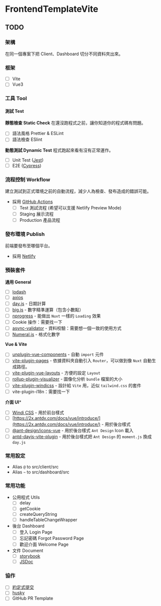 # FrontendTemplateVite

## TODO
### 架構
在同一個專案下把 Client、Dashboard 切分不同資料夾出來。
### 框架
- [ ] Vite
- [ ] Vue3
### 工具 Tool
#### 測試 Test
**靜態檢查 Static Check**
在還沒跑程式之前，讓你知道你的程式碼有問題。
- [ ] 語法風格 Prettier & ESLint
- [ ] 語法檢查 ESlint

**動態測試 Dynamic Test**
程式跑起來看有沒有正常運作。
- [ ] Unit Test ([Jest](https://jestjs.io/))
- [ ] E2E ([Cypress](https://www.cypress.io/))

### 流程控制 Workflow
建立測試到正式環境之前的自動流程，減少人為檢查、發布造成的錯誤可能。
- 採用 [GitHub Actions](https://github.com/features/actions)
  - [ ] Test 測試流程 (希望可以支援 Netlify Preview Mode)
  - [ ] Staging 展示流程
  - [ ] Production 產品流程

### 發布環境 Publish
前端要發布至哪個平台。
- 採用 [Netlify](https://www.netlify.com/)

### 預裝套件
**通用 General**
- [ ] [lodash](https://lodash.com/)
- [ ] [axios](https://github.com/axios/axios)
- [ ] [day.js](https://dayjs.gitee.io/zh-CN/) - 日期計算
- [ ] [big.js](https://mikemcl.github.io/big.js/) - 數字精準運算（包含小數點）
- [ ] [nprogress](https://ricostacruz.com/nprogress/) - 能做出 `Nuxt` 一樣的 `Loading` 效果
- [ ] Cookie 操作：需要找一下
- [ ] [async-validator](https://github.com/yiminghe/async-validator) - 資料校驗：需要想一個一致的使用方式
- [ ] [Numeral.js](http://numeraljs.com/) - 格式化數字

**Vue & Vite**
- [ ] [unplugin-vue-components](https://github.com/antfu/unplugin-vue-components) - 自動 `import` 元件
- [ ] [vite-plugin-pages](https://github.com/hannoeru/vite-plugin-pages) - 依據資料夾自動引入 `Router`，可以做到像 `Nuxt` 自動生成路徑。
- [ ] [vite-plugin-vue-layouts](https://github.com/JohnCampionJr/vite-plugin-vue-layouts) - 方便的設定 `Layout`
- [ ] [rollup-plugin-visualizer](https://github.com/btd/rollup-plugin-visualizer) - 圖像化分析 `bundle` 檔案的大小
- [ ] [vite-plugin-windicss](https://github.com/windicss/vite-plugin-windicss) - 設計給 `Vite` 用，近似 `tailwind.css` 的套件
- [ ] vite-plugin-i18n：需要找一下

**介面 UI***
- [ ] [Windi CSS](https://windicss.org/) - 用於前台樣式
- [ ] [https://2x.antdv.com/docs/vue/introduce/](https://2x.antdv.com/docs/vue/introduce/) - 用於後台樣式
- [ ] [@ant-design/icons-vue](https://github.com/ant-design/ant-design-icons/tree/master/packages/icons-vue) - 用於後台樣式 `Ant Design` Icon 載入
- [ ] [antd-dayjs-vite-plugin](https://github.com/nekocode/antd-dayjs-vite-plugin) - 用於後台樣式把 `Ant Design` 的 `moment.js` 換成 `day.js`

### 常用設定
- Alias `@` to src/client/src
- Alias `~` to src/dashboard/src

### 常用功能
- 公用程式 Utils
  - [ ] delay
  - [ ] getCookie
  - [ ] createQueryString
  - [ ] handleTableChangeWrapper
- 後台 Dashboard
  - [ ] 登入 Login Page
  - [ ] 忘記密碼 Forgot Password Page
  - [ ] 歡迎介面 Welcome Page
- 文件 Document
  - [ ] [storybook](https://storybook.js.org/docs/vue/get-started/introduction)
  - [ ] [JSDoc](https://jsdoc.app/)

### 協作
- [ ] [約定式提交](https://www.conventionalcommits.org/zh-hant/v1.0.0-beta.4/)
- [ ] [husky](https://github.com/typicode/husky)
- [ ] GitHub PR Template
